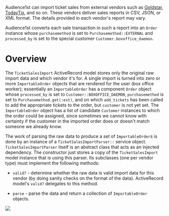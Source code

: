Audience1st can import ticket sales from external vendors such as [Goldstar](goldstar.com), [TodayTix](todaytix.com), and so on. These vendors deliver sales reports in CSV, JSON, or XML format. The details provided in each vendor's report may vary.

Audience1st converts each sale transaction in such a report into an `Order` instance whose `purchasemethod` is set to `Purchasemethod::EXTERNAL` and `processed_by` is set to the special customer `Customer.boxoffice_daemon`.

# Overview

The `TicketSalesImport` ActiveRecord model stores only the original raw import data and which vendor it's for.  A single import is turned into zero or more `ImportableOrder` objects that are rendered for the user (box office worker); essentially an `ImportableOrder` has a component `Order` object whose `processed_by` is set to `Customer::BOXOFFICE_DAEMON`, `purchasemethod` is set to `Purchasemethod.get(:ext)`, and on which `add_tickets` has been called to add the appropriate tickets to the order, but `customer` is not yet set.  The `ImportableOrder` object has a list of candidate `Customer` instances to which the order could be assigned, since sometimes we cannot know with certainty if the customer in the imported order does or doesn't match someone we already know.

The work of parsing the raw data to produce a set of `ImportableOrder`s is done by an instance of a `TicketSalesImportParser::` service object.  `TicketSalesImportParser` itself is an abstract class that acts as an injected dependency.  The constructor just stores a copy of the `TicketSalesImport` model instance that is using this parser.  Its subclasses (one per vendor type) must implement the following methods:

* `valid?` - determine whether the raw data is valid import data for this vendor (by doing sanity checks on the format of the data).  ActiveRecord model's `valid?` delegates to this method.

* `parse` - parse the data and return a collection of `ImportableOrder` objects.

![](http://oi67.tinypic.com/2yos48l.jpg)